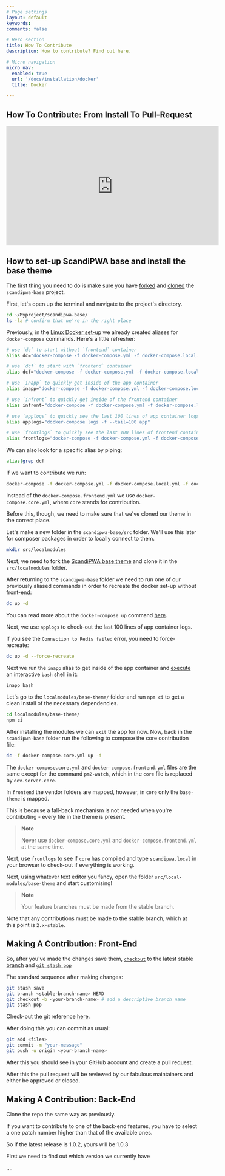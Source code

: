 ```yaml
---
# Page settings
layout: default
keywords:
comments: false

# Hero section
title: How To Contribute
description: How to contribute? Find out here.

# Micro navigation
micro_nav:
  enabled: true
  url: '/docs/installation/docker'
  title: Docker

---
```


## How To Contribute: From Install To Pull-Request
<div class="video">
    <iframe width="560" height="315" src="https://www.youtube.com/embed/BWBvjkpIaY8" frameborder="0" allow="accelerometer; autoplay; encrypted-media; gyroscope; picture-in-picture" allowfullscreen></iframe>
</div>

## How to set-up ScandiPWA base and install the base theme
The first thing you need to do is make sure you have [forked](https://docs.github.com/en/github/getting-started-with-github/fork-a-repo) and [cloned](https://docs.github.com/en/github/creating-cloning-and-archiving-repositories/cloning-a-repository) the `scandipwa-base` project.

First, let's open up the terminal and navigate to the project's directory.

```bash
cd ~/Myproject/scandipwa-base/
ls -la # confirm that we're in the right place
```
Previously, in the [Linux Docker set-up](https://docs.scandipwa.com/docs/linux.html) we already created aliases for `docker-compose` commands. Here's a little refresher:
```bash
# use `dc` to start without `frontend` container
alias dc="docker-compose -f docker-compose.yml -f docker-compose.local.yml -f docker-compose.ssl.yml"

# use `dcf` to start with `frontend` container
alias dcf="docker-compose -f docker-compose.yml -f docker-compose.local.yml -f docker-compose.ssl.yml -f docker-compose.frontend.yml"

# use `inapp` to quickly get inside of the app container
alias inapp="docker-compose -f docker-compose.yml -f docker-compose.local.yml -f docker-compose.ssl.yml -f docker-compose.frontend.yml exec -u user app"

# use `infront` to quickly get inside of the frontend container
alias infront="docker-compose -f docker-compose.yml -f docker-compose.local.yml -f docker-compose.ssl.yml -f docker-compose.frontend.yml exec -w /var/www/public/app/design/frontend/Scandiweb/pwa/ frontend"

# use `applogs` to quickly see the last 100 lines of app container logs
alias applogs="docker-compose logs -f --tail=100 app"

# use `frontlogs` to quickly see the last 100 lines of frontend container logs
alias frontlogs="docker-compose -f docker-compose.yml -f docker-compose.local.yml -f docker-compose.ssl.yml -f docker-compose.frontend.yml logs -f --tail=100 frontend"
```
We can also look for a specific alias by piping:
```bash
alias|grep dcf
```
If we want to contribute we run:
```bash
docker-compose -f docker-compose.yml -f docker-compose.local.yml -f docker-compose.ssl.yml -f docker-compose.core.yml
```
Instead of the `docker-compose.frontend.yml` we use `docker-compose.core.yml`, where `core` stands for contribution.

Before this, though, we need to make sure that we've cloned our theme in the correct place. 

Let's make a new folder in the `scandipwa-base/src` folder. We'll use this later for composer packages in order to locally connect to them.
```bash
mkdir src/localmodules
```
Next, we need to fork the [ScandiPWA base theme](https://github.com/scandipwa/base-theme) and clone it in the `src/localmodules` folder.

After returning to the `scandipwa-base` folder we need to run one of our previously aliased commands in order to recreate the docker set-up without front-end:
```bash
dc up -d
```
You can read more about the `docker-compose up` command [here](https://docs.docker.com/compose/reference/up/).

Next, we use `applogs` to check-out the last 100 lines of app container logs.

If you see the `Connection to Redis failed` error, you need to force-recreate:
```bash
dc up -d --force-recreate
```
Next we run the `inapp` alias to get inside of the app container and [execute](https://docs.docker.com/engine/reference/commandline/exec/) an interactive `bash` shell in it:
```bash
inapp bash
```
Let's go to the `localmodules/base-theme/` folder and run `npm ci` to get a clean install of the necessary dependencies.
```bash
cd localmodules/base-theme/
npm ci
```
After installing the modules we can `exit` the app for now.
Now, back in the `scandipwa-base` folder run the following to compose the core contribution file:
```bash
dc -f docker-compose.core.yml up -d
```
The `docker-compose.core.yml` and `docker-compose.frontend.yml` files are the same except for the command `pm2-watch`, which in the `core` file is replaced by `dev-server-core`. 

In `frontend` the vendor folders are mapped, however, in `core` only the `base-theme` is mapped.

This is because a fall-back mechanism is not needed when you're contributing - every file in the theme is present.

> **Note**
>
> Never use `docker-compose.core.yml` and `docker-compose.frontend.yml` at the same time.

Next, use `frontlogs` to see if `core` has compiled and type `scandipwa.local` in your browser to check-out if everything is working.

Next, using whatever text editor you fancy, open the folder `src/local-modules/base-theme` and start customising!

> **Note**
>
> Your feature branches must be made from the stable branch.

Note that any contributions must be made to the stable branch, which at this point is `2.x-stable`.

## Making A Contribution: Front-End
So, after you've made the changes save them, [`checkout`](https://git-scm.com/docs/git-checkout) to the latest stable [branch](https://git-scm.com/docs/git-branch) and [`git stash pop`](https://git-scm.com/docs/git-stash)

The standard sequence after making changes:
```bash
git stash save
git branch <stable-branch-name> HEAD
git checkout -b <your-branch-name> # add a descriptive branch name
git stash pop
```
Check-out the git reference [here](https://git-scm.com/docs).

After doing this you can commit as usual:
```bash
git add <files>
git commit -m "your-message"
git push -u origin <your-branch-name>
```
After this you should see <your-branch-name> in your GitHub account and create a pull request.

After this the pull request will be reviewed by our fabulous maintainers and either be approved or closed.

## Making A Contribution: Back-End
Clone the repo the same way as previously.

If you want to contribute to one of the back-end features, you have to select a one patch number higher than that of the available ones.

So if the latest release is 1.0.2, yours will be 1.0.3

First we need to find out which version we currently have

....